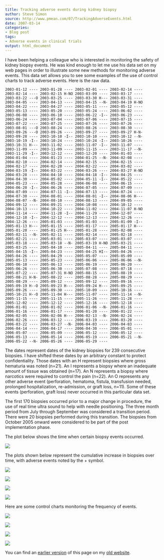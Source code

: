 ```yaml
---
title: Tracking adverse events during kidney biopsy
author: Steve Simon
source: http://www.pmean.com/07/TrackingAdverseEvents.html
date: 2007-03-14
categories:
- Blog post
tags:
- Adverse events in clinical trials
output: html_document
---
```


I have been helping a colleague who is interested in monitoring the safety of kidney biopsy events. He was kind enough to let me use his data set on my web pages in order to illustrate some new methods for monitoring adverse events. This data set allows you to see some examples of the use of control charts to track adverse events. Here is the raw data.

```{}
2003-01-12 ---- 2003-01-28 ---- 2003-02-01 ---- 2003-02-14 ----
2003-02-14 ---- 2003-02-15 H-NO 2003-03-09 ---- 2003-03-17 ----
2003-03-22 ---O 2003-03-25 ---- 2003-03-30 H--- 2003-03-31 ----  
2003-04-05 ---- 2003-04-13 ---- 2003-04-15 --N- 2003-04-19 H-NO
2003-04-22 ---- 2003-04-27 ---- 2003-05-11 ---- 2003-05-12 ----
2003-05-13 ---- 2003-05-20 ---- 2003-05-24 ---- 2003-06-02 ----
2003-06-08 ---- 2003-06-10 ---- 2003-06-22 -I-- 2003-06-23 ----
2003-06-24 ---- 2003-07-04 ---- 2003-07-06 ---- 2003-07-15 ----
2003-07-22 ---- 2003-07-25 ---- 2003-07-26 ---- 2003-07-26 ----
2003-08-01 ---O 2003-08-24 ---- 2003-08-26 ---- 2003-08-30 ----
2003-09-26 ---O 2003-09-26 ---- 2003-09-27 ---- 2003-09-27 H-N-
2003-09-28 ---- 2003-10-10 -I-- 2003-10-10 ---- 2003-10-12 --N-
2003-10-19 -I-- 2003-10-24 ---- 2003-10-24 -I-- 2003-10-26 ----
2003-10-31 H--- 2003-11-02 ---- 2003-11-07 -I-- 2003-11-07 ----
2003-11-09 ---- 2003-11-09 ---- 2003-11-15 ---- 2003-11-17 --N-
2003-11-29 -I-- 2003-12-12 ---- 2003-12-20 ---- 2004-01-03 ----
2004-01-04 ---- 2004-01-23 ---- 2004-01-25 --N- 2004-02-08 ----
2004-02-10 ---- 2004-02-14 ---- 2004-02-15 ---- 2004-02-15 ----
2004-02-17 ---- 2004-02-20 ---- 2004-02-22 ---- 2004-03-02 ----
2004-03-19 -I-- 2004-03-22 ---- 2004-03-26 ---- 2004-03-27 H-NO
2004-03-28 ---- 2004-04-10 ---- 2004-04-18 -I-- 2004-04-25 ----
2004-04-30 ---- 2004-05-02 ---- 2004-05-11 -I-- 2004-05-22 ----
2004-05-23 ---- 2004-05-28 ---- 2004-06-08 ---- 2004-06-15 ----
2004-06-20 -I-- 2004-06-26 ---- 2004-07-05 ---- 2004-07-09 ----
2004-07-09 ---- 2004-07-11 -I-- 2004-07-13 ---- 2004-07-24 ----
2004-07-30 ---- 2004-08-01 ---- 2004-08-01 -I-- 2004-08-06 H---
2004-08-07 --N- 2004-08-10 ---- 2004-08-13 ---- 2004-09-05 ----
2004-09-12 ---- 2004-09-21 ---- 2004-10-08 ---- 2004-10-12 ----
2004-10-13 ---- 2004-10-22 ---- 2004-11-02 ---- 2004-11-07 H-NO
2004-11-14 ---- 2004-11-28 -I-- 2004-11-29 ---- 2004-12-07 ----
2004-12-10 -I-- 2004-12-12 ---- 2004-12-13 ---- 2004-12-26 ----
2004-12-26 ---- 2005-01-03 ---- 2005-01-03 ---- 2005-01-09 -I--
2005-01-13 H--- 2005-01-15 ---- 2005-01-17 ---- 2005-01-17 H---
2005-01-20 ---- 2005-01-25 H--- 2005-01-28 ---- 2005-02-08 ----
2005-02-11 --N- 2005-02-11 ---- 2005-02-14 ---- 2005-02-18 ----
2005-02-21 ---- 2005-03-01 ---- 2005-03-07 ---- 2005-03-07 ----
2005-03-18 ---- 2005-03-18 --N- 2005-03-19 H-NO 2005-03-21 ----
2005-03-25 ---- 2005-04-10 ---- 2005-04-11 ---- 2005-04-11 ----
2005-04-15 -I-- 2005-04-23 ---- 2005-04-25 HI-- 2005-04-26 ----
2005-04-26 ---- 2005-04-29 ---- 2005-05-07 ---- 2005-05-09 ----
2005-05-13 ---- 2005-05-23 ---- 2005-06-06 ---- 2005-06-06 --N-
2005-06-10 ---- 2005-06-13 ---- 2005-06-19 ---- 2005-06-20 ----
2005-06-26 ---- 2005-06-30 ---- 2005-07-08 ---- 2005-07-18 ----
2005-07-22 ---- 2005-07-31 H-NO 2005-08-15 ---- 2005-08-19 ----
2005-08-21 H-N- 2005-08-22 ---- 2005-08-28 ---- 2005-08-29 ----
2005-08-29 ---- 2005-09-12 ---- 2005-09-12 ---- 2005-09-16 ----
2005-09-19 H--O 2005-09-23 H--- 2005-09-24 H--- 2005-09-25 ----
2005-09-26 ---- 2005-09-30 ---- 2005-10-09 ---- 2005-10-16 ----
2005-10-21 H--O 2005-11-04 H--- 2005-11-07 ---- 2005-11-14 --N-
2005-11-15 ---- 2005-11-15 ---- 2005-11-26 ---- 2005-11-28 ----
2005-12-02 ---- 2005-12-12 ---- 2005-12-16 ---- 2005-12-18 ----
2006-01-01 ---- 2006-01-02 ---- 2006-01-06 --N- 2006-01-16 ----
2006-01-16 ---- 2006-01-17 ---- 2006-01-20 ---- 2006-01-22 ----
2006-02-05 ---- 2006-02-06 H--- 2006-02-13 --N- 2006-02-24 ----
2006-02-26 ---- 2006-03-12 ---- 2006-03-19 ---- 2006-03-20 ----
2006-03-22 ---- 2006-03-27 --N- 2006-04-03 ---- 2006-04-03 ----
2006-04-14 ---- 2006-04-17 ---- 2006-04-30 ---- 2006-05-01 ----
2006-05-07 ---- 2006-05-09 ---- 2006-05-12 ---- 2006-05-12 ----
2006-05-13 ---- 2006-05-14 ---- 2006-05-19 ---- 2006-05-21 --N-
2006-05-22 --N- 2006-05-26 ---- 2006-05-29 ----
```

The dates represent dates of the kidney biopsies for 239 consecutive biopsies. I have shifted these dates by an arbitrary constant to protect confidentiality. Those dates with an H represent biopsies where gross hematuria was noted (n=21). An I represents a biopsy where an inadequate amount of tissue was obtained (n=17). An N represents a biopsy where narcotics were required to control the pain (n=22). An O represents any other adverse event (perforation, hematoma, fistula, transfusion needed, prolonged hospitalization, re-admission, or graft loss, n=11). Some of these events (perforation, graft loss) never occurred in this particular data set.

The first 170 biopsies occurred prior to a major change in procedure, the use of real time ultra sound to help with needle positioning. The three month period from July through September was considered a transition period. There were 20 biopsies performed during this transition. The biopsies from October 2005 onward were considered to be part of the post implementation phase.

The plot below shows the time when certain biopsy events occurred.

![](http://www.pmean.com/new-images/07/TrackingAdverseEvents01.gif)

The plots shown below represent the cumulative increase in biopsies over time, with adverse events noted by the + symbol.

![](http://www.pmean.com/new-images/07/TrackingAdverseEvents02.gif)

![](http://www.pmean.com/new-images/07/TrackingAdverseEvents03.gif)

![](http://www.pmean.com/new-images/07/TrackingAdverseEvents04.gif)

![](http://www.pmean.com/new-images/07/TrackingAdverseEvents05.gif)

Here are some control charts monitoring the frequency of events.

![](http://www.pmean.com/new-images/07/TrackingAdverseEvents06.gif)

![](http://www.pmean.com/new-images/07/TrackingAdverseEvents07.gif)

![](http://www.pmean.com/new-images/07/TrackingAdverseEvents08.gif)

![](http://www.pmean.com/new-images/07/TrackingAdverseEvents09.gif)

You can find an [earlier version][sim1] of this page on my [old website][sim2].

[sim1]: http://www.pmean.com/07/TrackingAdverseEvents.html
[sim2]: http://www.pmean.com
